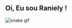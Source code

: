 ##  Oi, Eu sou Raniely !

![snake gif](https://github.com/ranielyxs/ranielyxs/blob/output/github-contribution-grid-snake.svg)



